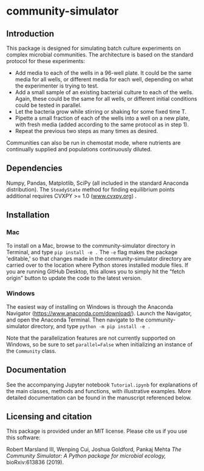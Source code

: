 # community-simulator

## Introduction
This package is designed for simulating batch culture experiments on complex microbial communities. The architecture is based on the standard protocol for these experiments:
- Add media to each of the wells in a 96-well plate. It could be the same media for all wells, or different media for each well, depending on what the experimenter is trying to test.
- Add a small sample of an existing bacterial culture to each of the wells. Again, these could be the same for all wells, or different initial conditions could be tested in parallel.
- Let the bacteria grow while stirring or shaking for some fixed time T.
- Pipette a small fraction of each of the wells into a well on a new plate, with fresh media (added according to the same protocol as in step 1).
- Repeat the previous two steps as many times as desired.

Communities can also be run in chemostat mode, where nutrients are continually supplied and populations continuously diluted.  

## Dependencies
Numpy, Pandas, Matplotlib, SciPy (all included in the standard Anaconda distribution). The `SteadyState` method for finding equilibrium points additional requires CVXPY >= 1.0 (www.cvxpy.org) . 

## Installation
### Mac
To install on a Mac, browse to the community-simulator directory in Terminal, and type
`pip install -e .`
The `-e` flag makes the package 'editable,' so that changes made in the community-simulator directory are carried over to the location where Python stores installed module files. If you are running GitHub Desktop, this allows you to simply hit the "fetch origin" button to update the code to the latest version.

### Windows
The easiest way of installing on Windows is through the Anaconda Navigator (https://www.anaconda.com/download/). Launch the Navigator, and open the Anaconda Terminal. Then navigate to the community-simulator directory, and type
`python -m pip install -e .`

Note that the parallelization features are not currently supported on Windows, so be sure to set `parallel=False` when initializing an instance of the `Community` class.

## Documentation
See the accompanying Jupyter notebook `Tutorial.ipynb` for explanations of the main classes, methods and functions, with illustrative examples. More detailed documentation can be found in the manuscript referenced below.

## Licensing and citation
This package is provided under an MIT license. Please cite us if you use this software: 

Robert Marsland III, Wenping Cui, Joshua Goldford, Pankaj Mehta *The Community Simulator: A Python package for microbial ecology,*  bioRxiv:613836 (2019). 
